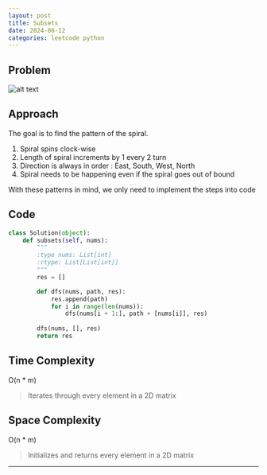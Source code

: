 ```yaml
---
layout: post
title: Subsets
date: 2024-08-12
categories: leetcode python
---
```

## Problem
![alt text](/blog/public/img/Subsets.png)

## Approach
The goal is to find the pattern of the spiral.

1. Spiral spins clock-wise
2. Length of spiral increments by 1 every 2 turn
3. Direction is always in order : East, South, West, North
4. Spiral needs to be happening even if the spiral goes out of bound

With these patterns in mind, we only need to implement the steps into code
## Code
```python
class Solution(object):
    def subsets(self, nums):
        """
        :type nums: List[int]
        :rtype: List[List[int]]
        """
        res = []

        def dfs(nums, path, res):
            res.append(path)
            for i in range(len(nums)):
                dfs(nums[i + 1:], path + [nums[i]], res)
            
        dfs(nums, [], res)
        return res
```

## Time Complexity
O(n * m)
> Iterates through every element in a 2D matrix

## Space Complexity
O(n * m)
> Initializes and returns every element in a 2D matrix
---